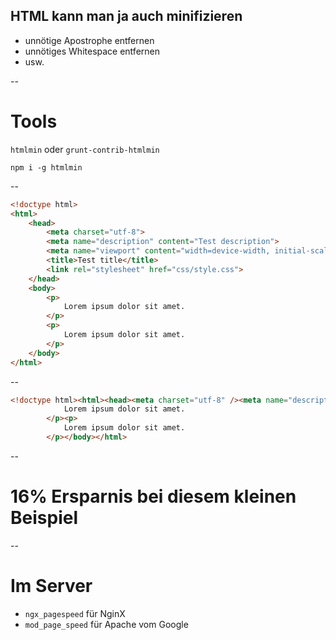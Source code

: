 ## HTML kann man ja auch minifizieren

- unnötige Apostrophe entfernen
- unnötiges Whitespace entfernen
- usw.

--

# Tools

`htmlmin` oder `grunt-contrib-htmlmin`

`npm i -g htmlmin`

--

```HTML
<!doctype html>
<html>
    <head>
        <meta charset="utf-8">
        <meta name="description" content="Test description">
        <meta name="viewport" content="width=device-width, initial-scale=1">
        <title>Test title</title>
        <link rel="stylesheet" href="css/style.css">
    </head>
    <body>
        <p>
            Lorem ipsum dolor sit amet.
        </p>
        <p>
            Lorem ipsum dolor sit amet.
        </p>
    </body>
</html>
```

--

```HTML
<!doctype html><html><head><meta charset="utf-8" /><meta name="description" content="Test description" /><meta name="viewport" content="width=device-width, initial-scale=1" /><title>Test title</title><link rel="stylesheet" href="css/style.css" /></head><body><p>
            Lorem ipsum dolor sit amet.
        </p><p>
            Lorem ipsum dolor sit amet.
        </p></body></html>
```

--

# 16% Ersparnis bei diesem kleinen Beispiel

--

# Im Server

- `ngx_pagespeed` für NginX
- `mod_page_speed` für Apache vom Google